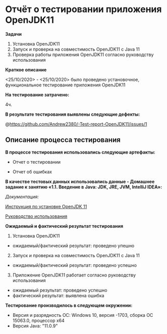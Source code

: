 # Отчёт о тестировании приложения OpenJDK11

**Задачи**

1. Установка OpenJDK11  
2. Запуск и проверка на совместимость OpenJDK11  с Java 11
3. Проверка работы приложения OpenJDK11  согласно руководству использования

**Краткое описание**

<25/10/2020> - <25/10/2020> было проведено установочное, функциональное тестирование приложения OpenJDK11

**На тестирование затрачено:** 

4ч.

**В результате тестирования выявлены следующие дефекты:**

@https://github.com/Andrew2380/-Test-report-OpenJDK11/issues/1


## Описание процесса тестирования

**В процессе тестирования использовались следующие артефакты:**

- Отчет о тестировании

- Отчет об ошибках


**В качестве тестовых данных использовались данные - Домашнее задание к занятию «1.1. Введение в Java: JDK, JRE, JVM, IntelliJ IDEA»:**

*Документация:*

[Инструкция по установке OpenJDK 11](https://github.com/netology-code/javaqa-homeworks/blob/master/intro/openjdk11-manual.md)

[Руководство использования](https://github.com/netology-code/javaqa-homeworks/blob/master/intro/user-manual.md)

**Ожидаемый и фактический результат тестирования**

1. Установка OpenJDK11 
- ожидаемый/фактический результат:  проведено упешно
2. Запуск и проверка на совместимость OpenJDK11  с Java 11 
- ожидаемый/фактический результат: проведено успешно
3. Приложение OpenJDK11 работает согласно руководству использования
 - ожидаемый результат: проведено успешно
 - фактический результат: выявлена ошибка

**Тестирование производилось в следующем окружении:**

- Версия и разрядность ОС: Windows 10, версия -1703, сборка ОС 15063.0, процессор х64 
- Версия Java: "11.0.9" 
